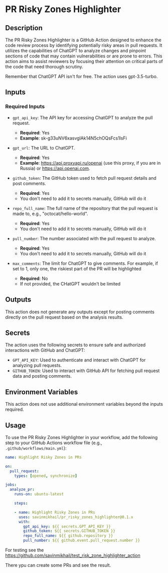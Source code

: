 # PR Risky Zones Highlighter

## Description

The PR Risky Zones Highlighter is a GitHub Action designed to enhance the code review process by identifying potentially risky areas in pull requests. It utilizes the capabilities of ChatGPT to analyze changes and pinpoint sections of code that may contain vulnerabilities or are prone to errors. This action aims to assist reviewers by focusing their attention on critical parts of the code that need thorough scrutiny.

Remember that ChatGPT API isn't for free. The action uses gpt-3.5-turbo.

## Inputs

### Required Inputs

- `gpt_api_key`: The API key for accessing ChatGPT to analyze the pull request.
  - **Required**: Yes
  - **Example**: sk-g33uNV6xasvglAk14N5chOQsFcs1lsFi

- `gpt_url`: The URL to ChatGPT.
  - **Required**: Yes
  - **Example**: https://api.proxyapi.ru/openai (use this proxy, if you are in Russia) or https://api.openai.com.

- `github_token`: The GitHub token used to fetch pull request details and post comments.
  - **Required**: Yes
  - You don't need to add it to secrets manually, GitHub will do it

- `repo_full_name`: The full name of the repository that the pull request is made to, e.g., "octocat/hello-world".
  - **Required**: Yes
  - You don't need to add it to secrets manually, GitHub will do it

- `pull_number`: The number associated with the pull request to analyze.
  - **Required**: Yes
  - You don't need to add it to secrets manually, GitHub will do it

- `max_comments`: The limit for ChatGPT to give comments. For example, if set to 1, only one, the riskiest part of the 
PR will be highlighted
  - **Required**: No
  - If not provided, the CHatGPT wouldn't be limited

## Outputs

This action does not generate any outputs except for posting comments directly on the pull request based on the analysis results.

## Secrets

The action uses the following secrets to ensure safe and authorized interactions with GitHub and ChatGPT:

- `GPT_API_KEY`: Used to authenticate and interact with ChatGPT for analyzing pull requests.
- `GITHUB_TOKEN`: Used to interact with GitHub API for fetching pull request data and posting comments.

## Environment Variables

This action does not use additional environment variables beyond the inputs required.

## Usage

To use the PR Risky Zones Highlighter in your workflow, add the following step to your GitHub Actions workflow file (e.g., `.github/workflows/main.yml`):

```yaml
name: Highlight Risky Zones in PRs

on:
  pull_request:
    types: [opened, synchronize]

jobs:
  analyze_pr:
    runs-on: ubuntu-latest

    steps:

    - name: Highlight Risky Zones in PRs
      uses: savinmikhail/pr_risky_zones_highlighter@0.1.x
      with:
        gpt_api_key: ${{ secrets.GPT_API_KEY }}
        github_token: ${{ secrets.GITHUB_TOKEN }}
        repo_full_name: ${{ github.repository }}
        pull_number: ${{ github.event.pull_request.number }}
```
For testing see the https://github.com/savinmikhail/test_risk_zone_highlighter_action

There ypu can create some PRs and see the result.


